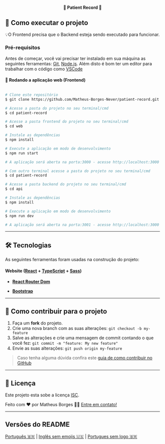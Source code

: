 <h4 align="center"> 
	🚧  Patient Record  🚧
</h4>

## 🚀 Como executar o projeto

💡O Frontend precisa que o Backend esteja sendo executado para funcionar.

### Pré-requisitos

Antes de começar, você vai precisar ter instalado em sua máquina as seguintes ferramentas:
[Git](https://git-scm.com), [Node.js](https://nodejs.org/en/). 
Além disto é bom ter um editor para trabalhar com o código como [VSCode](https://code.visualstudio.com/)


#### 🧭 Rodando a aplicação web (Frontend)

```bash

# Clone este repositório
$ git clone https://github.com/Matheus-Borges-Never/patient-record.git

# Acesse a pasta do projeto no seu terminal/cmd
$ cd patient-record

# Acesse a pasta frontend do projeto no seu terminal/cmd
$ cd web

# Instale as dependências
$ npm install

# Execute a aplicação em modo de desenvolvimento
$ npm run start

# A aplicação será aberta na porta:3000 - acesse http://localhost:3000

# Com outro terminal acesse a pasta do projeto no seu terminal/cmd
$ cd patient-record

# Acesse a pasta backend do projeto no seu terminal/cmd
$ cd api

# Instale as dependências
$ npm install

# Execute a aplicação em modo de desenvolvimento
$ npm run dev

# A aplicação será aberta na porta:3001 - acesse http://localhost:3000


```

---

## 🛠 Tecnologias

As seguintes ferramentas foram usadas na construção do projeto:

#### **Website**  ([React](https://reactjs.org/)  +  [TypeScript](https://www.typescriptlang.org/) + [Sass](https://sass-lang.com/))

-   **[React Router Dom](https://github.com/ReactTraining/react-router/tree/master/packages/react-router-dom)**

-   **[Bootstrap](https://getbootstrap.com/docs/5.3/getting-started/introduction/)**


---

## 💪 Como contribuir para o projeto

1. Faça um **fork** do projeto.
2. Crie uma nova branch com as suas alterações: `git checkout -b my-feature`
3. Salve as alterações e crie uma mensagem de commit contando o que você fez: `git commit -m "feature: My new feature"`
4. Envie as suas alterações: `git push origin my-feature`
> Caso tenha alguma dúvida confira este [guia de como contribuir no GitHub](./CONTRIBUTING.md)

---

## 📝 Licença

Este projeto esta sobe a licença [ISC](./LICENSE).

Feito com ❤️ por Matheus Borges 👋🏽 [Entre em contato!](https://www.linkedin.com/in/matheus-borges-paulino/)

---

##  Versões do README

[Português 🇧🇷](./README.md)  |  [Inglês sem emojis 🇺🇸](./README-en.md) | [Portugues sem logo  🇧🇷](./README-sem-logo.md) 
